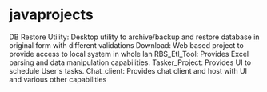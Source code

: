 # javaprojects
DB Restore Utility: Desktop utility to archive/backup and restore database in original form with different validations
Download: Web based project to provide access to local system in whole lan
RBS_Etl_Tool: Provides Excel parsing and data manipulation capabilities.
Tasker_Project: Provides UI to schedule User's tasks.
Chat_client: Provides chat client and host with UI and various other capabilities